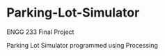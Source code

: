 # Parking-Lot-Simulator

ENGG 233 Final Project 

Parking Lot Simulator programmed using Processing
